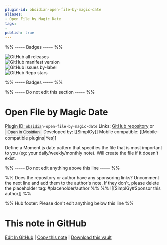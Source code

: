 ```yaml
---
plugin-id: obsidian-open-file-by-magic-date
aliases:
- Open File by Magic Date
tags: 
- 
publish: true
---
```


%% ----- Badges ----- %%

![GitHub all releases](https://img.shields.io/github/downloads/SimplGy/obsidian-open-file-by-magic-date/total?color=573E7A&logo=github&style=for-the-badge)   
![GitHub manifest version](https://img.shields.io/github/manifest-json/v/SimplGy/obsidian-open-file-by-magic-date?color=573E7A&logo=github&style=for-the-badge)   
![GitHub issues by-label](https://img.shields.io/github/issues/SimplGy/obsidian-open-file-by-magic-date/help%20wanted?color=573E7A&logo=github&style=for-the-badge)   
![GitHub Repo stars](https://img.shields.io/github/stars/SimplGy/obsidian-open-file-by-magic-date?color=573E7A&logo=github&style=for-the-badge)

%% ----- Badges ----- %%

%% ----- Do not edit this section ----- %%

# Open File by Magic Date

Plugin ID: `obsidian-open-file-by-magic-date`
Links: [GitHub repository](https://github.com/SimplGy/obsidian-open-file-by-magic-date) or [<button id=HH>Open in Obsidian</button>](obsidian://show-plugin?id=obsidian-open-file-by-magic-date)
Developed by: [[SimplGy]]
Mobile compatible: [[Mobile-compatible plugins|Yes]]

Define a Moment.js date pattern that specifies the file that is most important to you (eg: your daily/weekly/monthly note). Will create the file if it doesn't exist.

%% ----- Do not edit anything above this line ----- %% 

%% Does the repository or author have any sponsoring links? Uncomment the next line and add them to the author's note. If they don't, please delete the placeholder tag: #placeholder/author %%
%% ![[SimplGy#Sponsor this author]] %%

%% Hub footer: Please don't edit anything below this line %%

# This note in GitHub

<span class="git-footer">[Edit In GitHub](https://github.dev/obsidian-community/obsidian-hub/blob/main/02%20-%20Community%20Expansions/02.05%20All%20Community%20Expansions/Plugins/obsidian-open-file-by-magic-date.md "git-hub-edit-note") | [Copy this note](https://raw.githubusercontent.com/obsidian-community/obsidian-hub/main/02%20-%20Community%20Expansions/02.05%20All%20Community%20Expansions/Plugins/obsidian-open-file-by-magic-date.md "git-hub-copy-note") | [Download this vault](https://github.com/obsidian-community/obsidian-hub/archive/refs/heads/main.zip "git-hub-download-vault") </span>
